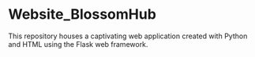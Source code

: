 # Website_BlossomHub
 This repository houses a captivating web application created with Python and HTML using the Flask web framework.
